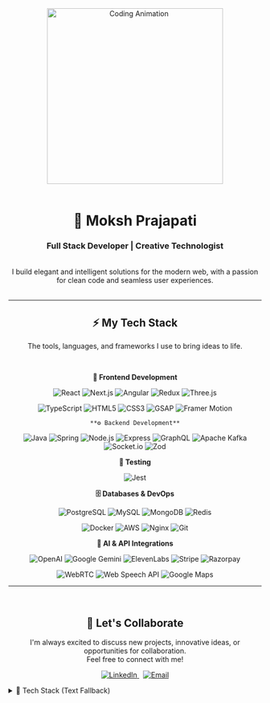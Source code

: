 <div align="center">
  <img src="https://media.giphy.com/media/LmNwrBhejkK9EFP504/giphy.gif" width="350px" alt="Coding Animation">
</div>

<div align="center">
  <br>
  <h1>🚀 Moksh Prajapati</h1>
  <h3>Full Stack Developer | Creative Technologist</h3>
</div>

<div align="center">
  <br>
  I build elegant and intelligent solutions for the modern web, with a passion for clean code and seamless user experiences.
</div>

<br>

---

<div align="center">
  <h2 style="font-weight: bold;">⚡ My Tech Stack</h2>
  <p>The tools, languages, and frameworks I use to bring ideas to life.</p>
  <br>

  **🎨 Frontend Development**
  
  ![React](https://img.shields.io/badge/React-61DAFB?style=for-the-badge&logo=react&logoColor=black)
  ![Next.js](https://img.shields.io/badge/Next.js-000000?style=for-the-badge&logo=nextdotjs&logoColor=white)
  ![Angular](https://img.shields.io/badge/Angular-DD0031?style=for-the-badge&logo=angular&logoColor=white)
  ![Redux](https://img.shields.io/badge/Redux-764ABC?style=for-the-badge&logo=redux&logoColor=white)
  ![Three.js](https://img.shields.io/badge/Three.js-000000?style=for-the-badge&logo=threedotjs&logoColor=white)
  
  ![TypeScript](https://img.shields.io/badge/TypeScript-3178C6?style=for-the-badge&logo=typescript&logoColor=white)
  ![HTML5](https://img.shields.io/badge/HTML5-E34F26?style=for-the-badge&logo=html5&logoColor=white)
  ![CSS3](https://img.shields.io/badge/CSS3-1572B6?style=for-the-badge&logo=css3&logoColor=white)
  ![GSAP](https://img.shields.io/badge/GSAP-88CE02?style=for-the-badge&logo=greensock&logoColor=white)
  ![Framer Motion](https://img.shields.io/badge/Framer%20Motion-0055FF?style=for-the-badge&logo=framer&logoColor=white)

    **⚙️ Backend Development**
  
  ![Java](https://img.shields.io/badge/Java-ED8B00?style=for-the-badge&logo=openjdk&logoColor=white)
  ![Spring](https://img.shields.io/badge/Spring-6DB33F?style=for-the-badge&logo=spring&logoColor=white)
  ![Node.js](https://img.shields.io/badge/Node.js-339933?style=for-the-badge&logo=nodedotjs&logoColor=white)
  ![Express](https://img.shields.io/badge/Express-000000?style=for-the-badge&logo=express&logoColor=white)
  ![GraphQL](https://img.shields.io/badge/GraphQL-E10098?style=for-the-badge&logo=graphql&logoColor=white)
  ![Apache Kafka](https://img.shields.io/badge/Apache%20Kafka-231F20?style=for-the-badge&logo=apachekafka&logoColor=white)
  ![Socket.io](https://img.shields.io/badge/Socket.io-010101?style=for-the-badge&logo=socketdotio&logoColor=white)
  ![Zod](https://img.shields.io/badge/Zod-3068B7?style=for-the-badge&logo=zod&logoColor=white)

  **🧪 Testing**
  
  ![Jest](https://img.shields.io/badge/Jest-C21325?style=for-the-badge&logo=jest&logoColor=white)

  **🗄️ Databases & DevOps**
  
  ![PostgreSQL](https://img.shields.io/badge/PostgreSQL-336791?style=for-the-badge&logo=postgresql&logoColor=white)
  ![MySQL](https://img.shields.io/badge/MySQL-4479A1?style=for-the-badge&logo=mysql&logoColor=white)
  ![MongoDB](https://img.shields.io/badge/MongoDB-47A248?style=for-the-badge&logo=mongodb&logoColor=white)
  ![Redis](https://img.shields.io/badge/Redis-DC382D?style=for-the-badge&logo=redis&logoColor=white)
  
  ![Docker](https://img.shields.io/badge/Docker-2496ED?style=for-the-badge&logo=docker&logoColor=white)
  ![AWS](https://img.shields.io/badge/AWS-232F3E?style=for-the-badge&logo=amazonaws&logoColor=white)
  ![Nginx](https://img.shields.io/badge/Nginx-009639?style=for-the-badge&logo=nginx&logoColor=white)
  ![Git](https://img.shields.io/badge/Git-F05032?style=for-the-badge&logo=git&logoColor=white)


  **🤖 AI & API Integrations**
  
  ![OpenAI](https://img.shields.io/badge/OpenAI-412991?style=for-the-badge&logo=openai&logoColor=white)
  ![Google Gemini](https://img.shields.io/badge/Google%20Gemini-4285F4?style=for-the-badge&logo=google&logoColor=white)
  ![ElevenLabs](https://img.shields.io/badge/ElevenLabs-000000?style=for-the-badge&logo=elevenlabs&logoColor=white)
  ![Stripe](https://img.shields.io/badge/Stripe-008CDD?style=for-the-badge&logo=stripe&logoColor=white)
  ![Razorpay](https://img.shields.io/badge/Razorpay-02042B?style=for-the-badge&logo=razorpay&logoColor=white)
  
  ![WebRTC](https://img.shields.io/badge/WebRTC-333333?style=for-the-badge&logo=webrtc&logoColor=white)
  ![Web Speech API](https://img.shields.io/badge/Web%20Speech%20API-4285F4?style=for-the-badge&logo=google&logoColor=white)
  ![Google Maps](https://img.shields.io/badge/Google%20Maps-4285F4?style=for-the-badge&logo=googlemaps&logoColor=white)

</div>

---

<br>

<div align="center">
  <h2>🤝 Let's Collaborate</h2>
  <p>
    I'm always excited to discuss new projects, innovative ideas, or opportunities for collaboration.<br/>
    Feel free to connect with me!
  </p>
  
  <p>
    <a href="https://linkedin.com/in/mokshprajapati" target="_blank">
      <img src="https://img.shields.io/badge/LinkedIn-0A66C2?style=for-the-badge&logo=linkedin&logoColor=white" alt="LinkedIn">
    </a>
    &nbsp;
    <a href="mailto:mhp8195@gmail.com">
      <img src="https://img.shields.io/badge/Gmail-EA4335?style=for-the-badge&logo=gmail&logoColor=white" alt="Email">
    </a>
  </p>
</div>

<!-- Alternative Fallback Section (Hidden by default, visible if shields.io fails) -->
<details>
<summary>🔧 Tech Stack (Text Fallback)</summary>

**Frontend:** React • Next.js • Angular • Redux • Three.js • TypeScript • HTML5 • CSS3 • GSAP • Framer Motion

**Backend:** Java • Spring • Node.js • Express • GraphQL • Apache Kafka • Socket.io

**Databases:** PostgreSQL • MySQL • MongoDB • Redis

**DevOps:** Docker • AWS • Nginx • Git

**AI & APIs:** OpenAI • Google Gemini • ElevenLabs • Stripe • Razorpay • WebRTC • Web Speech API • Google Maps

</details>
